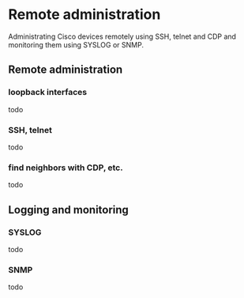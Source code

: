 # Remote administration

Administrating Cisco devices remotely using SSH, telnet and CDP and monitoring them using SYSLOG or SNMP.

## Remote administration

### loopback interfaces

todo

### SSH, telnet

todo

### find neighbors with CDP, etc.

todo

## Logging and monitoring

### SYSLOG

todo

### SNMP

todo
